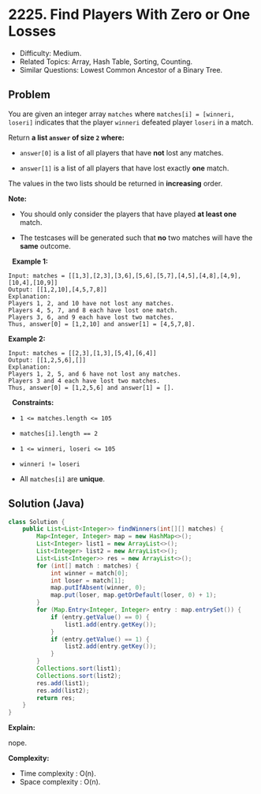 # 2225. Find Players With Zero or One Losses

- Difficulty: Medium.
- Related Topics: Array, Hash Table, Sorting, Counting.
- Similar Questions: Lowest Common Ancestor of a Binary Tree.

## Problem

You are given an integer array ```matches``` where ```matches[i] = [winneri, loseri]``` indicates that the player ```winneri``` defeated player ```loseri``` in a match.

Return **a list **```answer```** of size **```2```** where:**


	
- ```answer[0]``` is a list of all players that have **not** lost any matches.
	
- ```answer[1]``` is a list of all players that have lost exactly **one** match.


The values in the two lists should be returned in **increasing** order.

**Note:**


	
- You should only consider the players that have played **at least one** match.
	
- The testcases will be generated such that **no** two matches will have the **same** outcome.


 
**Example 1:**

```
Input: matches = [[1,3],[2,3],[3,6],[5,6],[5,7],[4,5],[4,8],[4,9],[10,4],[10,9]]
Output: [[1,2,10],[4,5,7,8]]
Explanation:
Players 1, 2, and 10 have not lost any matches.
Players 4, 5, 7, and 8 each have lost one match.
Players 3, 6, and 9 each have lost two matches.
Thus, answer[0] = [1,2,10] and answer[1] = [4,5,7,8].
```

**Example 2:**

```
Input: matches = [[2,3],[1,3],[5,4],[6,4]]
Output: [[1,2,5,6],[]]
Explanation:
Players 1, 2, 5, and 6 have not lost any matches.
Players 3 and 4 each have lost two matches.
Thus, answer[0] = [1,2,5,6] and answer[1] = [].
```

 
**Constraints:**


	
- ```1 <= matches.length <= 105```
	
- ```matches[i].length == 2```
	
- ```1 <= winneri, loseri <= 105```
	
- ```winneri != loseri```
	
- All ```matches[i]``` are **unique**.



## Solution (Java)

```java
class Solution {
    public List<List<Integer>> findWinners(int[][] matches) {
        Map<Integer, Integer> map = new HashMap<>();
        List<Integer> list1 = new ArrayList<>();
        List<Integer> list2 = new ArrayList<>();
        List<List<Integer>> res = new ArrayList<>();
        for (int[] match : matches) {
            int winner = match[0];
            int loser = match[1];
            map.putIfAbsent(winner, 0);
            map.put(loser, map.getOrDefault(loser, 0) + 1);
        }
        for (Map.Entry<Integer, Integer> entry : map.entrySet()) {
            if (entry.getValue() == 0) {
                list1.add(entry.getKey());
            }
            if (entry.getValue() == 1) {
                list2.add(entry.getKey());
            }
        }
        Collections.sort(list1);
        Collections.sort(list2);
        res.add(list1);
        res.add(list2);
        return res;
    }
}
```

**Explain:**

nope.

**Complexity:**

* Time complexity : O(n).
* Space complexity : O(n).
